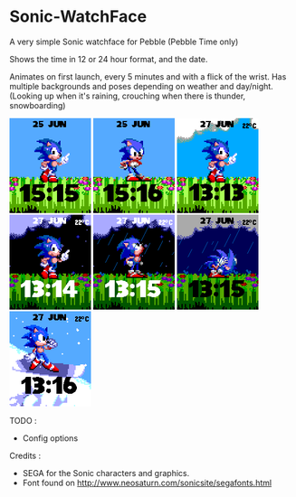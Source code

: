 # Sonic-WatchFace
A very simple Sonic watchface for Pebble (Pebble Time only)

Shows the time in 12 or 24 hour format, and the date.

Animates on first launch, every 5 minutes and with a flick of the wrist.
Has multiple backgrounds and poses depending on weather and day/night.
(Looking up when it's raining, crouching when there is thunder, snowboarding)

![screenshot](screenshots/idle.png)
![screenshot](screenshots/impatient.png)
![screenshot](screenshots/cloudy.png)
![screenshot](screenshots/cloudynight.png)
![screenshot](screenshots/rainynight.png)
![screenshot](screenshots/thunder.png)
![screenshot](screenshots/snow.png)


TODO :
  - Config options



Credits :

  - SEGA for the Sonic characters and graphics.
  - Font found on http://www.neosaturn.com/sonicsite/segafonts.html
